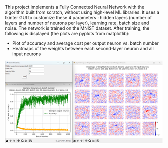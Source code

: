 This project implements a Fully Connected Neural Network with the algorithm built from scratch, without using high-level ML libraries. 
It uses a tkinter GUI to customize these 4 parameters : hidden layers (number of layers and number of neurons per layer), learning rate, batch size and noise. 
The network is trained on the MNIST dataset.
After training, the following is displayed (the plots are pyplots from matplotlib):
  - Plot of accuracy and average cost per output neuron vs. batch number
  - Heatmaps of the weights between each second-layer neuron and all input neurons

![This is a demo of the application](https://github.com/kenyamabro/better-neural-network/blob/main/demo.png)
